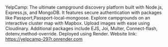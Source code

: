 
YelpCamp: The ultimate campground discovery platform built with Node.js, Express.js, and MongoDB. 
It features secure authentication with packages like Passport,Passport-local-mongoose.
Explore campgrounds on an interactive cluster map with Mapbox. 
Upload images with ease using Cloudinary. 
Additional packages include EJS, Joi, Multer, Connect-flash, dotenv,method-override. 
Deployed using Render.
Website link:  https://yelpcamp-297r.onrender.com
